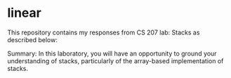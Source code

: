 linear
======

This repository contains my responses from CS 207 lab:  Stacks as described below:

Summary: In this laboratory, you will have an opportunity to ground your understanding of stacks, particularly of the array-based implementation of stacks.
